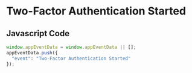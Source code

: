 # Two-Factor Authentication Started

### 

## Javascript Code
```js
window.appEventData = window.appEventData || [];
appEventData.push({
  "event": "Two-Factor Authentication Started"
});
```








